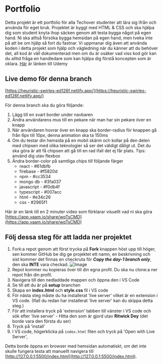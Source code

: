 # Portfolio

Detta projekt är ett portfolio för alla Techover studenter att lära sig ifrån och använda för eget bruk. Projektet är byggt med HTML & CSS och ska hjälpa dig som student knyta ihop säcken genom att testa bygga något på egen hand. Ni ska alltså försöka bygga hemsidan på egen hand, men tveka inte på att be om hjälp så fort du fastnar. Vi uppmanar dig även att använda koden i detta projekt som hjälp och vägledning när du känner att du behöver det, all kod är väll dokumenterad men om du är osäker vad viss kod gör kan du alltid fråga en handledare som kan hjälpa dig förstå koncepten som är oklara. [Här](https://techover.udemy.com/course/test-videos/learn/lecture/30913858#overview) är länken till Udemy

## Live demo för denna branch

[https://heuristic-swirles-ed126f.netlify.app/](https://heuristic-swirles-ed126f.netlify.app/)

För denna branch ska du göra följande:

1. Lägg till en svart border under navbaren
2. Ändra användarens mus till en pekare när man har sin pekare över en knapp
3. När användaren hovrar över en knapp ska border-radius för knappen gå från 6px till 10px, denna animation ska ta 150ms
4. Om du testar din hemsida på en mobil skärm och kollar på den delen med chipsen med olika teknologier så ser det väldigt dåligt ut. Det du ska göra är att få chipsen att gå till en rad ifall det ej får plats. Tips: använd dig utav flexbox
5. Ändra border-color på samtliga chips till följande färger
    - react - #61dbfb
    - firebase - #f5820d
    - npm - #cc3534
    - mongo db - #3fa037
    - javascript - #f0db4f
    - typescript - #007acc
    - html - #e34c26
    - css - #2965f1

Här är en länk till en 2 minuter video som förklarar visuellt vad ni ska göra [https://app.vaam.io/share/wqTsCMD](https://app.vaam.io/share/wqTsCMD)

## Följ dessa steg för att ladda ner projektet

1. Fork:a repot genom att först trycka på **Fork** knappen höst upp till höger, sen kommer GitHub be dig ge projektet ett namn, en beskrivning och sist kommer det finnas en checkruta för **_Copy the day-1 branch only_**, den ska **INTE** vara checkad.
   ![Image](https://img-c.udemycdn.com/redactor/raw/article_lecture/2022-03-08_12-56-49-12f9e24ce961855ad9f0b55f43fc6e64.png)
2. Repot kommer nu kopieras över till din egna profil. Du ska nu clone:a ner repot från din profil.
3. Navigera till den nedladdade mappen och öppna den i VS Code
4. Se till att du är på **setup** branchen
5. Skapa en **index.html** och **style.css** fil i VS code
6. För nästa steg måste du ha installerat 'live server' vilket är en extension i VS code. (Ifall du redan har installerat 'live server' kan du skippa detta steg.)
7. För att installera tryck på 'extension' tabben till vänster i VS code och sök efter 'live server' - Hitta den som är gjord utav **Ritwick Dey** (det borde vara den första du ser)
8. Tryck på 'install'
9. I VS code, högerklicka på `index.html` filen och tryck på 'Open with Live Server',

Detta borde öppna en browser med hemsidan automatiskt, om det inte skulle fungera testa att manuellt navigera till [http://127.0.0.1:5500/index.html](http://127.0.0.1:5500/index.html).
